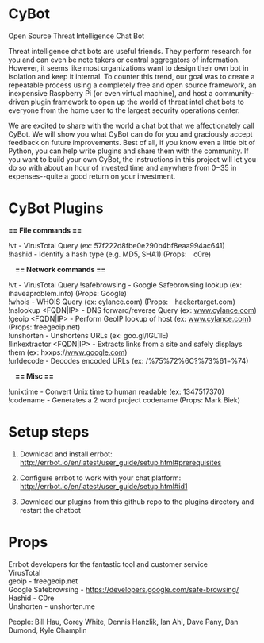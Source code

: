 # CyBot
Open Source Threat Intelligence Chat Bot

Threat intelligence chat bots are useful friends. They perform research for you and can even be note takers or central aggregators of information. However, it seems like most organizations want to design their own bot in isolation and keep it internal. To counter this trend, our goal was to create a repeatable process using a completely free and open source framework, an inexpensive Raspberry Pi (or even virtual machine), and host a community-driven plugin framework to open up the world of threat intel chat bots to everyone from the home user to the largest security operations center.

We are excited to share with the world a chat bot that we affectionately call CyBot. We will show you what CyBot can do for you and graciously accept feedback on future improvements. Best of all, if you know even a little bit of Python, you can help write plugins and share them with the community. If you want to build your own CyBot, the instructions in this project will let you do so with about an hour of invested time and anywhere from $0-$35 in expenses--quite a good return on your investment.


# CyBot Plugins

   **== File commands ==**

 !vt <hash> - VirusTotal Query (ex: 57f222d8fbe0e290b4bf8eaa994ac641)  
 !hashid <hash> - Identify a hash type (e.g. MD5, SHA1) (Props:  c0re)  

  **== Network commands ==**

 !vt <URL> - VirusTotal Query
 !safebrowsing <URL> - Google Safebrowsing lookup (ex:  ihaveaproblem.info) (Props: Google)  
 !whois <domain> - WHOIS Query (ex: cylance.com) (Props:  hackertarget.com)  
 !nslookup <FQDN|IP> - DNS forward/reverse Query (ex: www.cylance.com)  
 !geoip <FQDN|IP> - Perform GeoIP lookup of host (ex: www.cylance.com) (Props: freegeoip.net)  
 !unshorten <shortened URL> - Unshortens URLs (ex: goo.gl/IGL1lE)  
 !linkextractor <FQDN|IP> - Extracts links from a site and safely displays them (ex: hxxps://www.google.com)  
 !urldecode <url> - Decodes encoded URLs (ex: /%75%72%6C?%73%61=%74)  

  **== Misc ==**

 !unixtime <epoch> - Convert Unix time to human readable (ex: 1347517370)  
 !codename - Generates a 2 word project codename (Props: Mark Biek)  


# Setup steps
1)  Download and install errbot:  http://errbot.io/en/latest/user_guide/setup.html#prerequisites

2)  Configure errbot to work with your chat platform:  http://errbot.io/en/latest/user_guide/setup.html#id1

3)  Download our plugins from this github repo to the plugins directory and restart the chatbot


# Props
Errbot developers for the fantastic tool and customer service  
VirusTotal  
geoip - freegeoip.net  
Google Safebrowsing - https://developers.google.com/safe-browsing/  
Hashid - C0re  
Unshorten - unshorten.me  

People:  Bill Hau, Corey White, Dennis Hanzlik, Ian Ahl, Dave Pany, Dan Dumond, Kyle Champlin
